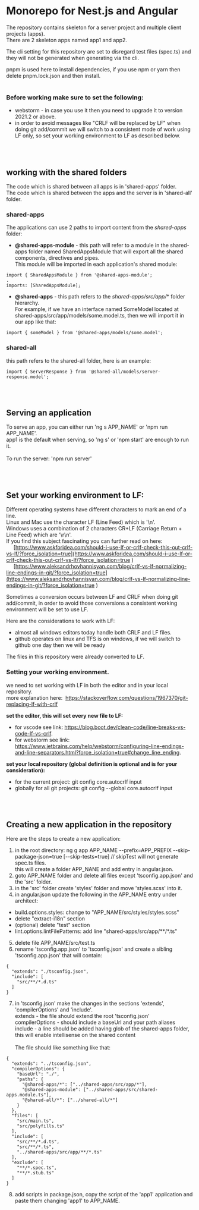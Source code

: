 # Monorepo for Nest.js and Angular
The repository contains skeleton for a server project and multiple client projects (apps).<br>
There are 2 skeleton apps named app1 and app2.<br>


The cli setting for this repository are set to disregard test files (spec.ts) and they will not be generated when generating via the cli.<br>

pnpm is used here to install dependencies, if you use npm or yarn then delete pnpm.lock.json and then install.<br><br>

### Before working make sure to set the following:
- webstorm - in case you use it then you need to upgrade it to version 2021.2 or above.
- in order to avoid messages like "CRLF will be replaced by LF" when doing git add/commit we will switch to a consistent mode of work using LF only,
  so set your working environment to LF as described below.

<br><br>

## working with the shared folders
The code which is shared between all apps is in 'shared-apps' folder.<br>
The code which is shared between the apps and the server is in 'shared-all' folder.<br>
### shared-apps
The applications can use 2 paths to import content from the *shared-apps* folder:
- **@shared-apps-module** - this path will refer to a module in the shared-apps folder named SharedAppsModule that will export all the shared components, directives and pipes.<br>
This module will be imported in each application's shared module:<br>
````
import { SharedAppsModule } from '@shared-apps-module';
.
imports: [SharedAppsModule];
````

- **@shared-apps** - this path refers to the *shared-apps/src/app/** folder hierarchy.<br>
For example, if we have an interface named SomeModel located at shared-apps/src/app/models/some.model.ts, then we will import it in our app like that:
````
import { someModel } from '@shared-apps/models/some.model';
````

### shared-all
this path refers to the shared-all folder, here is an example:
````
import { ServerResponse } from '@shared-all/models/server-response.model';
````

<br><br>

## Serving an application
To serve an app, you can either run 'ng s APP_NAME' or 'npm run APP_NAME'.<br>
app1 is the default when serving, so 'ng s' or 'npm start' are enough to run it.<br><br>
To run the server: 'npm run server'

<br><br>

## Set your working environment to LF:
Different operating systems have different characters to mark an end of a line.<br>
Linux and Mac use the character LF (Line Feed) which is '\n'.<br>
Windows uses a combination of 2 characters CR+LF (Carriage Return + Line Feed) which are '\r\n'.<br>
If you find this subject fascinating you can further read on here:<br>
&nbsp;&nbsp;&nbsp;&nbsp;&nbsp;[https://www.askforidea.com/should-i-use-lf-or-crlf-check-this-out-crlf-vs-lf/?force_isolation=true](https://www.askforidea.com/should-i-use-lf-or-crlf-check-this-out-crlf-vs-lf/?force_isolation=true )<br>
&nbsp;&nbsp;&nbsp;&nbsp;&nbsp;[https://www.aleksandrhovhannisyan.com/blog/crlf-vs-lf-normalizing-line-endings-in-git/?force_isolation=true](https://www.aleksandrhovhannisyan.com/blog/crlf-vs-lf-normalizing-line-endings-in-git/?force_isolation=true )<br>

Sometimes a conversion occurs between LF and CRLF when doing git add/commit, in order to avoid
those conversions a consistent working environment will be set to use LF.

Here are the considerations to work with LF:
- almost all windows editors today handle both CRLF and LF files.
- github operates on linux and TFS is on windows, if we will switch to github one day then we will be ready

The files in this repository were already converted to LF.

### Setting your working environment.
we need to set working with LF in both the editor and in your local repository.<br>
more explanation here: &nbsp;https://stackoverflow.com/questions/1967370/git-replacing-lf-with-crlf
<br>

**set the editor, this will set every new file to LF:**<br>
- for vscode see link: https://blog.boot.dev/clean-code/line-breaks-vs-code-lf-vs-crlf.
- for webstorm see link: https://www.jetbrains.com/help/webstorm/configuring-line-endings-and-line-separators.html?force_isolation=true#change_line_ending.

**set your local repository (global definition is optional and is for your consideration):**<br>
- for the current project: git config core.autocrlf input
- globally for all git projects: git config --global core.autocrlf input

<br><br>

## Creating a new application in the repository

Here are the steps to create a new application:
1. in the root directory: ng g app APP_NAME --prefix=APP_PREFIX --skip-package-json=true  [--skip-tests=true]  // skipTest will not generate spec.ts files.<br>
   this will create a folder APP_NANE and add entry in angular.json.
2. goto APP_NAME folder and delete all files except 'tsconfig.app.json' and the 'src' folder.
3. in the 'src' folder create 'styles' folder and move 'styles.scss' into it.
4. in angular.json update the following in the APP_NAME entry under architect:
  - build.options.styles:  change to "APP_NAME/src/styles/styles.scss"
  - delete "extract-i18n" section
  - (optional) delete "test" section
  - lint.options.lintFilePatterns:  add line "shared-apps/src/app/**/*.ts"
5. delete file APP_NAME/src/test.ts
6. rename 'tsconfig.app.json' to 'tsconfig.json' and create a sibling 'tsconfig.app.json' that will contain:
````
{
  "extends": "./tsconfig.json",
  "include": [
    "src/**/*.d.ts"
  ]
}
````
7. in 'tsconfig.json' make the changes in the sections 'extends', 'compilerOptions' and 'include'.<br>
extends - the file should extend the root 'tsconfig.json'<br>
compilerOptions - should include a baseUrl and your path aliases<br>
include - a line should be added having glob of the shared-apps folder, this will enable intellisense on the shared content<br><br>
The file should like something like that:


````
{
  "extends": "../tsconfig.json",
  "compilerOptions": {
    "baseUrl": "./",
    "paths": {
      "@shared-apps/*": ["../shared-apps/src/app/*"],
      "@shared-apps-module": ["../shared-apps/src/shared-apps.module.ts"],
      "@shared-all/*": ["../shared-all/*"]
    }
  },
  "files": [
    "src/main.ts",
    "src/polyfills.ts"
  ],
  "include": [
    "src/**/*.d.ts",
    "src/**/*.ts",
    "../shared-apps/src/app/**/*.ts"
  ],
  "exclude": [
    "**/*.spec.ts",
    "**/*.stub.ts"
  ]
}
````
8. add scripts in package.json, copy the script of the 'app1' application and paste them changing 'app1' to APP_NAME.
